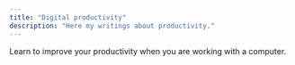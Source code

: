 ```yaml
---
title: "Digital productivity"
description: "Here my writings about productivity."
---
```


Learn to improve your productivity when you are working with a computer.
